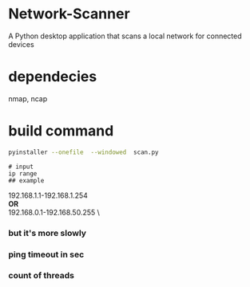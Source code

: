 # Network-Scanner
A Python desktop application that scans a local network for connected devices

# dependecies
nmap, ncap

# build command
``` bash
pyinstaller --onefile  --windowed  scan.py
```

```
# input
ip range
## example
```
192.168.1.1-192.168.1.254 \
**OR** \
192.168.0.1-192.168.50.255 \
### but it's more slowly

### ping timeout in sec 

### count of threads


